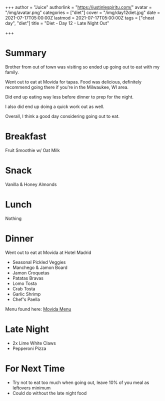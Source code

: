 +++
author = "Juice"
authorlink = "https://justinlespiritu.com/"
avatar = "/img/avatar.png"
categories = ["diet"]
cover = "/img/day12diet.jpg"
date = 2021-07-17T05:00:00Z
lastmod = 2021-07-17T05:00:00Z
tags = ["cheat day", "diet"]
title = "Diet - Day 12 - Late Night Out"

+++
# Summary

Brother from out of town was visiting so ended up going out to eat with my family.  

Went out to eat at Movida for tapas.  Food was delicious, definitely recommend going there if you're in the Milwaukee, WI area.  

Did end up eating way less before dinner to prep for the night.

I also did end up doing a quick work out as well.

Overall, I think a good day considering going out to eat.

# Breakfast

Fruit Smoothie w/ Oat Milk

# Snack

Vanilla & Honey Almonds

# Lunch

Nothing

# Dinner

Went out to eat at Movida at Hotel Madrid

* Seasonal Pickled Veggies
* Manchego & Jamon Board
* Jamon Croquetas
* Patatas Bravas
* Lomo Tosta
* Crab Tosta
* Garlic Shrimp
* Chef's Paella

Menu found here: [Movida Menu](https://61d5bb29-4c89-41e0-9a07-47e8fd195c31.filesusr.com/ugd/0a010a_d9ffc2fe93c4439da34095b5b47061ab.pdf "Movida Menu")

# Late Night

* 2x Lime White Claws
* Pepperoni Pizza 

# For Next Time

* Try not to eat too much when going out, leave 10% of you meal as leftovers minimum
* Could do without the late night food